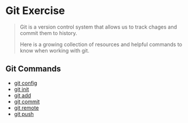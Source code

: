 # Git Exercise
>
>Git is a version control system that allows us to track chages and commit them to history.
>
>Here is a growing collection of resources and helpful commands to know when working with git.

## Git Commands
- [git config](./Commands/Config.md) 
- [git init](./Commands/Init.md) 
- [git add](./Commands/Add.md) 
- [git commit](./Commands/Commit.md) 
- [git remote](./Commands/Remote.md)
- [git push](./Commands/Push.md) 